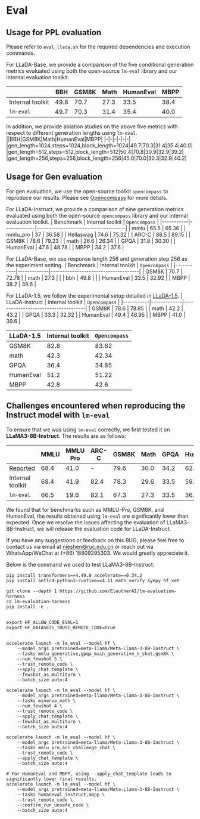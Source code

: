 # Eval

## Usage for PPL evaluation
Please refer to `eval_llada.sh` for the required dependencies and execution commands.

For LLaDA-Base, we provide a comparison of the five conditional generation metrics evaluated using both the open-source `lm-eval` library and our internal evaluation toolkit.

||BBH|GSM8K|Math|HumanEval|MBPP|
|-|-|-|-|-|-|
|Internal toolkit|49.8|70.7|27.3|33.5|38.4|
|`lm-eval`|49.7|70.3|31.4|35.4|40.0|

In addition, we provide ablation studies on the above five metrics with respect to different generation lengths using `lm-eval`.
||BBH|GSM8K|Math|HumanEval|MBPP|
|-|-|-|-|-|-|
|gen_length=1024,steps=1024,block_length=1024|49.7|70.3|31.4|35.4|40.0|
|gen_length=512,steps=512,block_length=512|50.4|70.8|30.9|32.9|39.2|
|gen_length=256,steps=256,block_length=256|45.0|70.0|30.3|32.9|40.2|
## Usage for Gen evaluation
For gen evaluation, we use the open-source toolkit `opencompass` to reproduce our results. Please see [Opencompass](./opencompass/README.md) for more detials.

For LLaDA-Instruct, we provide a comparison of nine generation metrics evaluated using both the open-source `opencompass` library and our internal evaluation toolkit.
| Benchmark | Internal toolkit | `Opencompass` |
|-----------|-------------|-------------------------------------|
| mmlu      | 65.5     | 65.36                              |
| mmlu_pro  | 37       | 36.58                              |
| Hellaswag | 74.6     | 75.32                              |
| ARC-C     | 88.5     | 89.15                              |
| GSM8K     | 78.6     | 79.23                              |
| math      | 26.6     | 26.34                              |
| GPQA      | 31.8     | 30.30                             |
| HumanEval | 47.6     | 48.78                              |
| MBPP      | 34.2     | 37.6                               |

For LLaDA-Base, we use response length 256 and generation step 256 as the experiment setting.
| Benchmark | Internal toolkit | `Opencompass` |
|-----------|-------------|-------------------------------------|
| GSM8K     | 70.7     | 72.78                              |
| math      | 27.3     |                               |
| bbh      | 49.8     |                              |
| HumanEval | 33.5     | 32.92                              |
| MBPP      | 38.2     | 39.6                              |

For LLaDA-1.5, we follow the experimental setup detailed in [LLaDA-1.5](https://arxiv.org/abs/2505.19223).
| LLaDA-instruct | Internal toolkit | `Opencompass` |
|-----------|-------------|-------------------------------------|
| GSM8K     | 78.6     | 78.85                             |
| math      | 42.2   | 43.2                              |
| GPQA      | 33.3     | 32.32                              |
| HumanEval | 49.4     | 46.95                             |
| MBPP      | 41.0     | 39.6                               |

| LLaDA-1.5 | Internal toolkit | `Opencompass` |
|-----------|-------------|-------------------------------------|
| GSM8K     | 82.8     | 83.62                              |
| math      | 42.3     | 42.34                             |
| GPQA      | 36.4     | 34.85                              |
| HumanEval | 51.2     | 51.22                             |
| MBPP      | 42.8    | 42.6                               |


## Challenges encountered when reproducing the Instruct model with `lm-eval`
To ensure that we was using `lm-eval` correctly, we first tested it on **LLaMA3-8B-Instruct**. The results are as follows:

||MMLU|MMLU Pro|ARC-C|GSM8K|Math|GPQA|HumanEval|MBPP|
|-|-|-|-|-|-|-|-|-|
|[Reported](https://arxiv.org/pdf/2407.10671)|68.4|41.0|-|79.6|30.0|34.2|62.2|67.9|
|Internal toolkit|68.4|41.9|82.4|78.3|29.6|33.5|59.8|57.6|
|`lm-eval`|66.5|19.6|82.1|67.3|27.3|33.5|36.6|57.0|

We found that for benchmarks such as MMLU-Pro, GSM8K, and HumanEval, the results obtained using `lm-eval` are significantly lower than expected. Once we resolve the issues affecting the evaluation of LLaMA3-8B-Instruct, we will release the evaluation code for LLaDA-Instruct.

If you have any suggestions or feedback on this BUG, please feel free to contact us via email at nieshen@ruc.edu.cn or reach out via WhatsApp/WeChat at (+86) 18809295303. We would greatly appreciate it.

Below is the command we used to test LLaMA3-8B-Instruct:
```
pip install transformers==4.49.0 accelerate==0.34.2
pip install antlr4-python3-runtime==4.11 math_verify sympy hf_xet

git clone --depth 1 https://github.com/EleutherAI/lm-evaluation-harness
cd lm-evaluation-harness
pip install -e .


export HF_ALLOW_CODE_EVAL=1
export HF_DATASETS_TRUST_REMOTE_CODE=true


accelerate launch -m lm_eval --model hf \
    --model_args pretrained=meta-llama/Meta-Llama-3-8B-Instruct \
    --tasks mmlu_generative,gpqa_main_generative_n_shot,gsm8k \
    --num_fewshot 5 \
    --trust_remote_code \
    --apply_chat_template \
    --fewshot_as_multiturn \
    --batch_size auto:4

accelerate launch -m lm_eval --model hf \
    --model_args pretrained=meta-llama/Meta-Llama-3-8B-Instruct \
    --tasks minerva_math \
    --num_fewshot 4 \
    --trust_remote_code \
    --apply_chat_template \
    --fewshot_as_multiturn \
    --batch_size auto:4

accelerate launch -m lm_eval --model hf \
    --model_args pretrained=meta-llama/Meta-Llama-3-8B-Instruct \
    --tasks mmlu_pro,arc_challenge_chat \
    --trust_remote_code \
    --apply_chat_template \
    --batch_size auto:4

# For HumanEval and MBPP, using --apply_chat_template leads to significantly lower final results.
accelerate launch -m lm_eval --model hf \
    --model_args pretrained=meta-llama/Meta-Llama-3-8B-Instruct \
    --tasks humaneval_instruct,mbpp \
    --trust_remote_code \
    --confirm_run_unsafe_code \
    --batch_size auto:4

```
